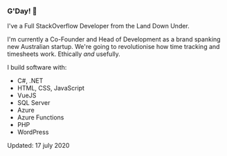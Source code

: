 ### G'Day! 👋

<!--
**jsnelders/jsnelders** is a ✨ _special_ ✨ repository because its `README.md` (this file) appears on your GitHub profile.

Here are some ideas to get you started:

- 🔭 I’m currently working on ...
- 🌱 I’m currently learning ...
- 👯 I’m looking to collaborate on ...
- 🤔 I’m looking for help with ...
- 💬 Ask me about ...
- 📫 How to reach me: ...
- 😄 Pronouns: ...
- ⚡ Fun fact: ...
-->

I've a Full StackOverflow Developer from the Land Down Under.

I'm currently a Co-Founder and Head of Development as a brand spanking new Australian startup. 
We're going to revolutionise how time tracking and timesheets work. Ethically _and_ usefully.

I build software with:

- C#, .NET
- HTML, CSS, JavaScript
- VueJS
- SQL Server
- Azure
- Azure Functions
- PHP
- WordPress

Updated: 17 july 2020
